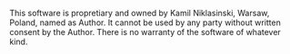 This software is propretiary and owned by Kamil Niklasinski, Warsaw, Poland, named as Author.
It cannot be used by any party without written consent by the Author.
There is no warranty of the software of whatever kind.
